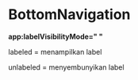 # BottomNavigation

<b>app:labelVisibilityMode=" "</b>
<p>labeled = menampilkan label</p>
<p>unlabeled = menyembunyikan label</p>
